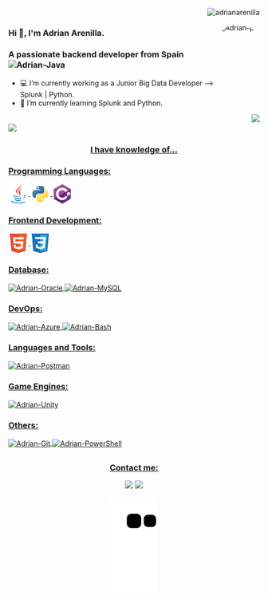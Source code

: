 
<p align="right"> <img src="https://komarev.com/ghpvc/?username=adrianarenilla&label=Profile%20views&color=0e75b6&style=flat" alt="adrianarenilla" /> </p>
<div>
  <img align="right" alt="Adrian-pic" height="170em" style="border-radius:50px;" src="https://user-images.githubusercontent.com/84444459/145989580-a6ac496c-c9bf-4ac2-ba5d-6a008a5106f3.png">
</div>

<h3>Hi 👋, I'm Adrian Arenilla.</h3>
<h3 align="left">A passionate backend developer from Spain <img align="center" alt="Adrian-Java" height="35" width="35" src="https://user-images.githubusercontent.com/84444459/145979428-9e99ae46-ae6e-41de-9f48-fc94071bfb83.png"></h3>

- 💻 I’m currently working as a Junior Big Data Developer --> Splunk | Python.
- 🌱 I’m currently learning Splunk and Python.

<div align="right">
  <a href="https://github.com/AdrianArenilla">
  <img height="200em" src="https://github-readme-stats.vercel.app/api?username=AdrianArenilla&show_icons=true&theme=dracula&include_all_commits=true&count_private=true"/>
</div>
  
<div align="left">
  <a href="https://github.com/AdrianArenilla">
  <img height="200em" src="https://github-readme-stats.vercel.app/api/top-langs/?username=AdrianArenilla&layout=compact&langs_count=7&theme=dracula"/>
</div>
  
<h3 align="center">I have knowledge of...</h3>
  
<div style="display: inline_block">
  <h3 align="left">Programming Languages:</h3>
  <img align="center" alt="Adrian-Java" height="40" width="40" src="https://raw.githubusercontent.com/devicons/devicon/master/icons/java/java-original.svg" title="Java">
  <img align="center" alt="Adrian-Python" height="40" width="40" src="https://raw.githubusercontent.com/devicons/devicon/master/icons/python/python-original.svg" title="Python">
  <img align="center" alt="Adrian-Csharp" height="40" width="40" src="https://raw.githubusercontent.com/devicons/devicon/master/icons/csharp/csharp-original.svg" title="Csharp">
  
  <h3 align="left">Frontend Development:</h3>
  <img align="center" alt="Adrian-HTML" height="40" width="40" src="https://raw.githubusercontent.com/devicons/devicon/master/icons/html5/html5-original.svg" title="HTML5">
  <img align="center" alt="Adrian-CSS" height="40" width="40" src="https://raw.githubusercontent.com/devicons/devicon/master/icons/css3/css3-original.svg" title="CSS3">

  <h3 align="left">Database:</h3>
  <img align="center" alt="Adrian-Oracle" height="40" width="40" src="https://cdn.jsdelivr.net/gh/devicons/devicon/icons/oracle/oracle-original.svg" title="Oracle">
  <img align="center" alt="Adrian-MySQL" height="40" width="40" src="https://cdn.jsdelivr.net/gh/devicons/devicon/icons/mysql/mysql-original.svg" title="MySQL">
  
  <h3 align="left">DevOps:</h3>
  <img align="center" alt="Adrian-Azure" height="40" width="40" src="https://cdn.jsdelivr.net/gh/devicons/devicon/icons/azure/azure-original.svg" title="Azure">
  <img align="center" alt="Adrian-Bash" height="40" width="40" src="https://cdn.jsdelivr.net/gh/devicons/devicon/icons/bash/bash-original.svg" title="Bash">
  
  <h3 align="left">Languages and Tools:</h3>
  <img align="center" alt="Adrian-Postman" height="40" width="40" src="https://user-images.githubusercontent.com/84444459/145986849-eac9ecde-1104-45af-b1a0-6990ecfc7972.png" title="Postman">
  
  <h3 align="left">Game Engines:</h3>
  <img align="center" alt="Adrian-Unity" height="40" width="40" src="https://user-images.githubusercontent.com/84444459/145986208-1c7b4457-3857-455f-a60f-17ff4d3f7577.jpg" title="Unity">
  
  <h3 align="left">Others:</h3>
  <img align="center" alt="Adrian-Git" height="40" width="40" src="https://cdn.jsdelivr.net/gh/devicons/devicon/icons/git/git-original.svg" title="Git">
  <img align="center" alt="Adrian-PowerShell" height="40" width="40" src="https://user-images.githubusercontent.com/84444459/145985621-2b13d4b5-7093-49dc-ad1a-eed8d8607b3f.jpg" title="PowerShell">
</div>
  
##

<div align="center">
  <h3>Contact me:</h3>
  <a href = "mailto:adry.arsec@gmail.com"><img src="https://img.shields.io/badge/Gmail-D14836?style=for-the-badge&logo=gmail&logoColor=white" target="_blank"></a>
  <a href="https://www.linkedin.com/in/adrianarenillaseco" target="_blank"><img src="https://img.shields.io/badge/-LinkedIn-%230077B5?style=for-the-badge&logo=linkedin&logoColor=white" target="_blank"></a> 
 
  ![Snake animation](https://github.com/AdrianArenilla/AdrianArenilla/blob/output/github-contribution-grid-snake.svg)
</div>
